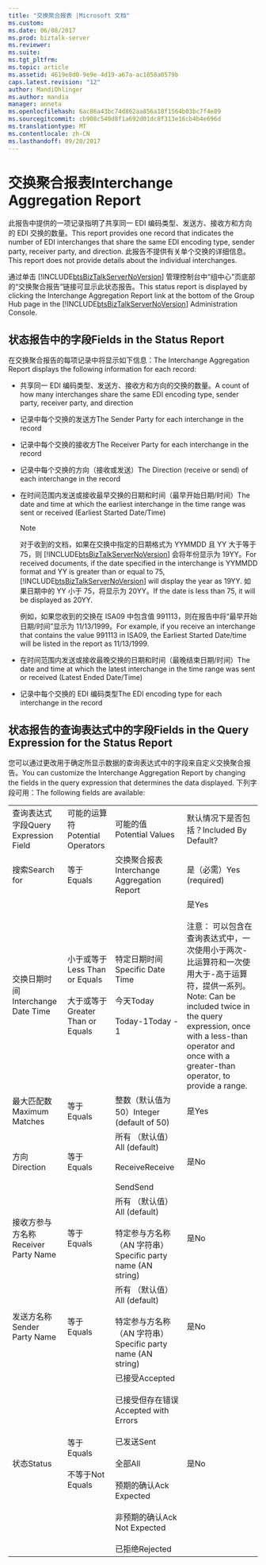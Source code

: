 ```yaml
---
title: "交换聚合报表 |Microsoft 文档"
ms.custom: 
ms.date: 06/08/2017
ms.prod: biztalk-server
ms.reviewer: 
ms.suite: 
ms.tgt_pltfrm: 
ms.topic: article
ms.assetid: 4619e8d0-9e9e-4d19-a67a-ac1058a0579b
caps.latest.revision: "12"
author: MandiOhlinger
ms.author: mandia
manager: anneta
ms.openlocfilehash: 6ac86a43bc74d862aa856a18f1564b03bc7f4e89
ms.sourcegitcommit: cb908c540d8f1a692d01dc8f313e16cb4b4e696d
ms.translationtype: MT
ms.contentlocale: zh-CN
ms.lasthandoff: 09/20/2017
---
```

# <a name="interchange-aggregation-report"></a><span data-ttu-id="1d6e8-102">交换聚合报表</span><span class="sxs-lookup"><span data-stu-id="1d6e8-102">Interchange Aggregation Report</span></span>
<span data-ttu-id="1d6e8-103">此报告中提供的一项记录指明了共享同一 EDI 编码类型、发送方、接收方和方向的 EDI 交换的数量。</span><span class="sxs-lookup"><span data-stu-id="1d6e8-103">This report provides one record that indicates the number of EDI interchanges that share the same EDI encoding type, sender party, receiver party, and direction.</span></span> <span data-ttu-id="1d6e8-104">此报告不提供有关单个交换的详细信息。</span><span class="sxs-lookup"><span data-stu-id="1d6e8-104">This report does not provide details about the individual interchanges.</span></span>  
  
 <span data-ttu-id="1d6e8-105">通过单击 [!INCLUDE[btsBizTalkServerNoVersion](../includes/btsbiztalkservernoversion-md.md)] 管理控制台中“组中心”页底部的“交换聚合报告”链接可显示此状态报告。</span><span class="sxs-lookup"><span data-stu-id="1d6e8-105">This status report is displayed by clicking the Interchange Aggregation Report link at the bottom of the Group Hub page in the [!INCLUDE[btsBizTalkServerNoVersion](../includes/btsbiztalkservernoversion-md.md)] Administration Console.</span></span>  
  
## <a name="fields-in-the-status-report"></a><span data-ttu-id="1d6e8-106">状态报告中的字段</span><span class="sxs-lookup"><span data-stu-id="1d6e8-106">Fields in the Status Report</span></span>  
 <span data-ttu-id="1d6e8-107">在交换聚合报告的每项记录中将显示如下信息：</span><span class="sxs-lookup"><span data-stu-id="1d6e8-107">The Interchange Aggregation Report displays the following information for each record:</span></span>  
  
-   <span data-ttu-id="1d6e8-108">共享同一 EDI 编码类型、发送方、接收方和方向的交换的数量。</span><span class="sxs-lookup"><span data-stu-id="1d6e8-108">A count of how many interchanges share the same EDI encoding type, sender party, receiver party, and direction</span></span>  
  
-   <span data-ttu-id="1d6e8-109">记录中每个交换的发送方</span><span class="sxs-lookup"><span data-stu-id="1d6e8-109">The Sender Party for each interchange in the record</span></span>  
  
-   <span data-ttu-id="1d6e8-110">记录中每个交换的接收方</span><span class="sxs-lookup"><span data-stu-id="1d6e8-110">The Receiver Party for each interchange in the record</span></span>  
  
-   <span data-ttu-id="1d6e8-111">记录中每个交换的方向（接收或发送）</span><span class="sxs-lookup"><span data-stu-id="1d6e8-111">The Direction (receive or send) of each interchange in the record</span></span>  
  
-   <span data-ttu-id="1d6e8-112">在时间范围内发送或接收最早交换的日期和时间（最早开始日期/时间）</span><span class="sxs-lookup"><span data-stu-id="1d6e8-112">The date and time at which the earliest interchange in the time range was sent or received (Earliest Started Date/Time)</span></span>  
  
    > [!NOTE]
    >  <span data-ttu-id="1d6e8-113">对于收到的文档，如果在交换中指定的日期格式为 YYMMDD 且 YY 大于等于 75，则 [!INCLUDE[btsBizTalkServerNoVersion](../includes/btsbiztalkservernoversion-md.md)] 会将年份显示为 19YY。</span><span class="sxs-lookup"><span data-stu-id="1d6e8-113">For received documents, if the date specified in the interchange is YYMMDD format and YY is greater than or equal to 75, [!INCLUDE[btsBizTalkServerNoVersion](../includes/btsbiztalkservernoversion-md.md)] will display the year as 19YY.</span></span> <span data-ttu-id="1d6e8-114">如果日期中的 YY 小于 75，将显示为 20YY。</span><span class="sxs-lookup"><span data-stu-id="1d6e8-114">If the date is less than 75, it will be displayed as 20YY.</span></span>  
    >   
    >  <span data-ttu-id="1d6e8-115">例如，如果您收到的交换在 ISA09 中包含值 991113，则在报告中将“最早开始日期/时间”显示为 11/13/1999。</span><span class="sxs-lookup"><span data-stu-id="1d6e8-115">For example, if you receive an interchange that contains the value 991113 in ISA09, the Earliest Started Date/time will be listed in the report as 11/13/1999.</span></span>  
  
-   <span data-ttu-id="1d6e8-116">在时间范围内发送或接收最晚交换的日期和时间（最晚结束日期/时间）</span><span class="sxs-lookup"><span data-stu-id="1d6e8-116">The date and time at which the latest interchange in the time range was sent or received (Latest Ended Date/Time)</span></span>  
  
-   <span data-ttu-id="1d6e8-117">记录中每个交换的 EDI 编码类型</span><span class="sxs-lookup"><span data-stu-id="1d6e8-117">The EDI encoding type for each interchange in the record</span></span>  
  
## <a name="fields-in-the-query-expression-for-the-status-report"></a><span data-ttu-id="1d6e8-118">状态报告的查询表达式中的字段</span><span class="sxs-lookup"><span data-stu-id="1d6e8-118">Fields in the Query Expression for the Status Report</span></span>  
 <span data-ttu-id="1d6e8-119">您可以通过更改用于确定所显示数据的查询表达式中的字段来自定义交换聚合报告。</span><span class="sxs-lookup"><span data-stu-id="1d6e8-119">You can customize the Interchange Aggregation Report by changing the fields in the query expression that determines the data displayed.</span></span> <span data-ttu-id="1d6e8-120">下列字段可用：</span><span class="sxs-lookup"><span data-stu-id="1d6e8-120">The following fields are available:</span></span>  
  
|||||  
|-|-|-|-|  
|<span data-ttu-id="1d6e8-121">查询表达式字段</span><span class="sxs-lookup"><span data-stu-id="1d6e8-121">Query Expression Field</span></span>|<span data-ttu-id="1d6e8-122">可能的运算符</span><span class="sxs-lookup"><span data-stu-id="1d6e8-122">Potential Operators</span></span>|<span data-ttu-id="1d6e8-123">可能的值</span><span class="sxs-lookup"><span data-stu-id="1d6e8-123">Potential Values</span></span>|<span data-ttu-id="1d6e8-124">默认情况下是否包括？</span><span class="sxs-lookup"><span data-stu-id="1d6e8-124">Included By Default?</span></span>|  
|<span data-ttu-id="1d6e8-125">搜索</span><span class="sxs-lookup"><span data-stu-id="1d6e8-125">Search for</span></span>|<span data-ttu-id="1d6e8-126">等于</span><span class="sxs-lookup"><span data-stu-id="1d6e8-126">Equals</span></span>|<span data-ttu-id="1d6e8-127">交换聚合报表</span><span class="sxs-lookup"><span data-stu-id="1d6e8-127">Interchange Aggregation Report</span></span>|<span data-ttu-id="1d6e8-128">是（必需）</span><span class="sxs-lookup"><span data-stu-id="1d6e8-128">Yes (required)</span></span>|  
|<span data-ttu-id="1d6e8-129">交换日期时间</span><span class="sxs-lookup"><span data-stu-id="1d6e8-129">Interchange Date Time</span></span>|<span data-ttu-id="1d6e8-130">小于或等于</span><span class="sxs-lookup"><span data-stu-id="1d6e8-130">Less Than or Equals</span></span><br /><br /> <span data-ttu-id="1d6e8-131">大于或等于</span><span class="sxs-lookup"><span data-stu-id="1d6e8-131">Greater Than or Equals</span></span>|<span data-ttu-id="1d6e8-132">特定日期时间</span><span class="sxs-lookup"><span data-stu-id="1d6e8-132">Specific Date Time</span></span><br /><br /> <span data-ttu-id="1d6e8-133">今天</span><span class="sxs-lookup"><span data-stu-id="1d6e8-133">Today</span></span><br /><br /> <span data-ttu-id="1d6e8-134">Today-1</span><span class="sxs-lookup"><span data-stu-id="1d6e8-134">Today - 1</span></span>|<span data-ttu-id="1d6e8-135">是</span><span class="sxs-lookup"><span data-stu-id="1d6e8-135">Yes</span></span><br /><br /> <span data-ttu-id="1d6e8-136">注意： 可以包含在查询表达式中，一次使用小于两次-比运算符和一次使用大于-高于运算符，提供一系列。</span><span class="sxs-lookup"><span data-stu-id="1d6e8-136">Note: Can be included twice in the query expression, once with a less-than operator and once with a greater-than operator, to provide a range.</span></span>|  
|<span data-ttu-id="1d6e8-137">最大匹配数</span><span class="sxs-lookup"><span data-stu-id="1d6e8-137">Maximum Matches</span></span>|<span data-ttu-id="1d6e8-138">等于</span><span class="sxs-lookup"><span data-stu-id="1d6e8-138">Equals</span></span>|<span data-ttu-id="1d6e8-139">整数（默认值为 50）</span><span class="sxs-lookup"><span data-stu-id="1d6e8-139">Integer (default of 50)</span></span>|<span data-ttu-id="1d6e8-140">是</span><span class="sxs-lookup"><span data-stu-id="1d6e8-140">Yes</span></span>|  
|<span data-ttu-id="1d6e8-141">方向</span><span class="sxs-lookup"><span data-stu-id="1d6e8-141">Direction</span></span>|<span data-ttu-id="1d6e8-142">等于</span><span class="sxs-lookup"><span data-stu-id="1d6e8-142">Equals</span></span>|<span data-ttu-id="1d6e8-143">所有 （默认值）</span><span class="sxs-lookup"><span data-stu-id="1d6e8-143">All (default)</span></span><br /><br /> <span data-ttu-id="1d6e8-144">Receive</span><span class="sxs-lookup"><span data-stu-id="1d6e8-144">Receive</span></span><br /><br /> <span data-ttu-id="1d6e8-145">Send</span><span class="sxs-lookup"><span data-stu-id="1d6e8-145">Send</span></span>|<span data-ttu-id="1d6e8-146">是</span><span class="sxs-lookup"><span data-stu-id="1d6e8-146">No</span></span>|  
|<span data-ttu-id="1d6e8-147">接收方参与方名称</span><span class="sxs-lookup"><span data-stu-id="1d6e8-147">Receiver Party Name</span></span>|<span data-ttu-id="1d6e8-148">等于</span><span class="sxs-lookup"><span data-stu-id="1d6e8-148">Equals</span></span>|<span data-ttu-id="1d6e8-149">所有 （默认值）</span><span class="sxs-lookup"><span data-stu-id="1d6e8-149">All (default)</span></span><br /><br /> <span data-ttu-id="1d6e8-150">特定参与方名称（AN 字符串）</span><span class="sxs-lookup"><span data-stu-id="1d6e8-150">Specific party name (AN string)</span></span>|<span data-ttu-id="1d6e8-151">是</span><span class="sxs-lookup"><span data-stu-id="1d6e8-151">No</span></span>|  
|<span data-ttu-id="1d6e8-152">发送方名称</span><span class="sxs-lookup"><span data-stu-id="1d6e8-152">Sender Party Name</span></span>|<span data-ttu-id="1d6e8-153">等于</span><span class="sxs-lookup"><span data-stu-id="1d6e8-153">Equals</span></span>|<span data-ttu-id="1d6e8-154">所有 （默认值）</span><span class="sxs-lookup"><span data-stu-id="1d6e8-154">All (default)</span></span><br /><br /> <span data-ttu-id="1d6e8-155">特定参与方名称（AN 字符串）</span><span class="sxs-lookup"><span data-stu-id="1d6e8-155">Specific party name (AN string)</span></span>|<span data-ttu-id="1d6e8-156">是</span><span class="sxs-lookup"><span data-stu-id="1d6e8-156">No</span></span>|  
|<span data-ttu-id="1d6e8-157">状态</span><span class="sxs-lookup"><span data-stu-id="1d6e8-157">Status</span></span>|<span data-ttu-id="1d6e8-158">等于</span><span class="sxs-lookup"><span data-stu-id="1d6e8-158">Equals</span></span><br /><br /> <span data-ttu-id="1d6e8-159">不等于</span><span class="sxs-lookup"><span data-stu-id="1d6e8-159">Not Equals</span></span>|<span data-ttu-id="1d6e8-160">已接受</span><span class="sxs-lookup"><span data-stu-id="1d6e8-160">Accepted</span></span><br /><br /> <span data-ttu-id="1d6e8-161">已接受但存在错误</span><span class="sxs-lookup"><span data-stu-id="1d6e8-161">Accepted with Errors</span></span><br /><br /> <span data-ttu-id="1d6e8-162">已发送</span><span class="sxs-lookup"><span data-stu-id="1d6e8-162">Sent</span></span><br /><br /> <span data-ttu-id="1d6e8-163">全部</span><span class="sxs-lookup"><span data-stu-id="1d6e8-163">All</span></span><br /><br /> <span data-ttu-id="1d6e8-164">预期的确认</span><span class="sxs-lookup"><span data-stu-id="1d6e8-164">Ack Expected</span></span><br /><br /> <span data-ttu-id="1d6e8-165">非预期的确认</span><span class="sxs-lookup"><span data-stu-id="1d6e8-165">Ack Not Expected</span></span><br /><br /> <span data-ttu-id="1d6e8-166">已拒绝</span><span class="sxs-lookup"><span data-stu-id="1d6e8-166">Rejected</span></span>|<span data-ttu-id="1d6e8-167">是</span><span class="sxs-lookup"><span data-stu-id="1d6e8-167">No</span></span>|
